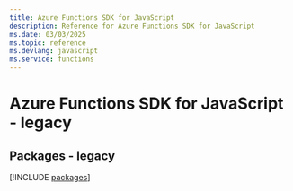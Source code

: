 ```yaml
---
title: Azure Functions SDK for JavaScript
description: Reference for Azure Functions SDK for JavaScript
ms.date: 03/03/2025
ms.topic: reference
ms.devlang: javascript
ms.service: functions
---
```

# Azure Functions SDK for JavaScript - legacy
## Packages - legacy
[!INCLUDE [packages](functions-index.md)]